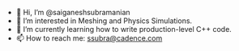 - 👋 Hi, I’m @saiganeshsubramanian
- 👀 I’m interested in Meshing and Physics Simulations.
- 🌱 I’m currently learning how to write production-level C++ code.
- 📫 How to reach me: ssubra@cadence.com

<!---
saiganeshsubramanian/saiganeshsubramanian is a ✨ special ✨ repository because its `README.md` (this file) appears on your GitHub profile.
You can click the Preview link to take a look at your changes.
--->
